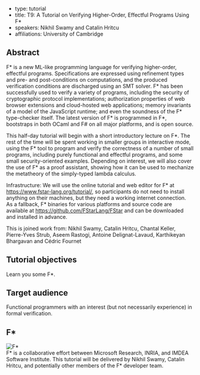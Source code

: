 - type: tutorial
- title: T9: A Tutorial on Verifying Higher-Order, Effectful Programs Using F*
- speakers: Nikhil Swamy and Catalin Hritcu
- affiliations: University of Cambridge

## Abstract
F* is a new ML-like programming language for verifying higher-order,
effectful programs. Specifications are expressed using refinement
types and pre- and post-conditions on computations, and the produced
verification conditions are discharged using an SMT solver. F* has
been successfully used to verify a variety of programs, including the
security of cryptographic protocol implementations; authorization
properties of web browser extensions and cloud-hosted web
applications; memory invariants of a model of the JavaScript runtime;
and even the soundness of the F* type-checker itself. The latest
version of F* is programmed in F*, bootstraps in both OCaml and F# on
all major platforms, and is open source.

This half-day tutorial will begin with a short introductory lecture on
F*. The rest of the time will be spent working in smaller groups in
interactive mode, using the F* tool to program and verify the
correctness of a number of small programs, including purely functional
and effectful programs, and some small security-oriented examples.
Depending on interest, we will also cover the use of F* as a proof
assistant, showing how it can be used to mechanize the metatheory of
the simply-typed lambda calculus.

Infrastructure: We will use the online tutorial and web editor for F*
at https://www.fstar-lang.org/tutorial/, so participants do not need to
install anything on their machines, but they need a working internet
connection. As a fallback, F* binaries for various platforms and
source code are available at https://github.com/FStarLang/FStar and
can be downloaded and installed in advance.

This is joined work from:
Nikhil Swamy, Catalin Hritcu, Chantal Keller, Pierre-Yves Strub, Aseem
Rastogi, Antoine Delignat-Lavaud, Karthikeyan Bhargavan and Cédric
Fournet


## Tutorial objectives

Learn you some F*.

## Target audience
Functional programmers with an interest (but not
necessarily experience) in formal verification.


##  F*
<div class="row" media:type="text/omd">

<div class="medium-4 columns">
<img src="img/f-star.jpg" alt=" F*"></img>
</div>

<div class="medium-8 columns" media:type="text/omd">
 F* is a collaborative effort between Microsoft Research, INRIA,
and IMDEA Software Institute. This tutorial will be delivered by
Nikhil Swamy, Catalin Hritcu, and potentially other members of the F*
developer team.
</div>

</div>
